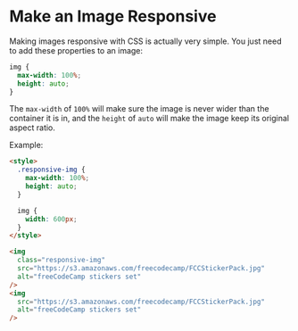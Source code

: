 # Make an Image Responsive

Making images responsive with CSS is actually very simple. You just need to add these properties to an image:

```css
img {
  max-width: 100%;
  height: auto;
}
```

The `max-width` of `100%` will make sure the image is never wider than the container it is in, and the `height` of `auto` will make the image keep its original aspect ratio.

Example:

```html
<style>
  .responsive-img {
    max-width: 100%;
    height: auto;
  }

  img {
    width: 600px;
  }
</style>

<img
  class="responsive-img"
  src="https://s3.amazonaws.com/freecodecamp/FCCStickerPack.jpg"
  alt="freeCodeCamp stickers set"
/>
<img
  src="https://s3.amazonaws.com/freecodecamp/FCCStickerPack.jpg"
  alt="freeCodeCamp stickers set"
/>
```
